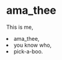 
# ama_thee
<p>This is me, <br>
  <li> ama_thee, </li>
<li>you know who, </li>
  <li> pick-a-boo.</li> </p>
